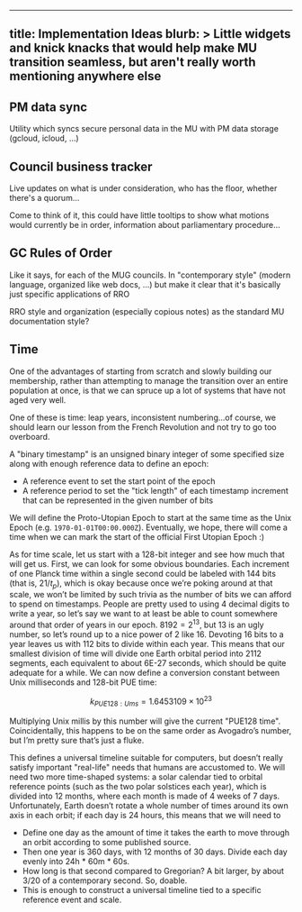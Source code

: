 ------------------------
title: Implementation Ideas
blurb: >
  Little widgets and knick knacks that would help make MU transition seamless, but aren't really worth mentioning anywhere else
------------------------

## PM data sync

Utility which syncs secure personal data in the MU with PM data storage (gcloud, icloud, …)

## Council business tracker

Live updates on what is under consideration, who has the floor, whether there's a quorum…

Come to think of it, this could have little tooltips to show what motions would currently be in order, information about parliamentary procedure…

## GC Rules of Order

Like it says, for each of the MUG councils. In "contemporary style" (modern language, organized like web docs, ...) but make it clear that it's basically just specific applications of RRO

RRO style and organization (especially copious notes) as the standard MU documentation style?

## Time

One of the advantages of starting from scratch and slowly building our membership, rather than attempting to manage the transition over an entire population at once, is that we can spruce up a lot of systems that have not aged very well.

One of these is time: leap years, inconsistent numbering...of course, we should learn our lesson from the French Revolution and not try to go too overboard.

A "binary timestamp" is an unsigned binary integer of some specified size along with enough reference data to define an epoch:

- A reference event to set the start point of the epoch
- A reference period to set the "tick length" of each timestamp increment that can be represented in the given number of bits

We will define the Proto-Utopian Epoch to start at the same time as the Unix Epoch (e.g. `1970-01-01T00:00.000Z`). Eventually, we hope, there will come a time when we can mark the start of the official First Utopian Epoch :)

As for time scale, let us start with a 128-bit integer and see how much that will get us. First, we can look for some obvious boundaries. Each increment of one Planck time within a single second could be labeled with 144 bits (that is, $21/t_p$), which is okay because once we’re poking around at that scale, we won’t be limited by such trivia as the number of bits we can afford to spend on timestamps. People are pretty used to using 4 decimal digits to write a year, so let’s say we want to at least be able to count somewhere around that order of years in our epoch. $8192=2^{13}$, but 13 is an ugly number, so let’s round up to a nice power of 2 like 16. Devoting 16 bits to a year leaves us with 112 bits to divide within each year. This means that our smallest division of time will divide one Earth orbital period into 2112 segments, each equivalent to about 6E-27 seconds, which should be quite adequate for a while. We can now define a conversion constant between Unix milliseconds and 128-bit PUE time:

$$ k_{PUE128:Ums} = 1.6453109 \times 10^{23} $$

Multiplying Unix millis by this number will give the current "PUE128 time". Coincidentally, this happens to be on the same order as Avogadro’s number, but I’m pretty sure that’s just a fluke.

This defines a universal timeline suitable for computers, but doesn’t really satisfy important "real-life" needs that humans are accustomed to. We will need two more time-shaped systems: a solar calendar tied to orbital reference points (such as the two polar solstices each year), which is divided into 12 months, where each month is made of 4 weeks of 7 days. Unfortunately, Earth doesn’t rotate a whole number of times around its own axis in each orbit; if each day is 24 hours, this means that we will need to 

- Define one day as the amount of time it takes the earth to move through an orbit according to some published source.
- Then one year is 360 days, with 12 months of 30 days. Divide each day evenly into 24h * 60m * 60s. 
- How long is that second compared to Gregorian? A bit larger, by about 3/20 of a contemporary second. So, doable.
- This is enough to construct a universal timeline tied to a specific reference event and scale. 

